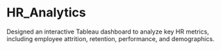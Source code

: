 # HR_Analytics
Designed an interactive Tableau dashboard to analyze key HR metrics, including employee attrition, retention, performance, and demographics.
